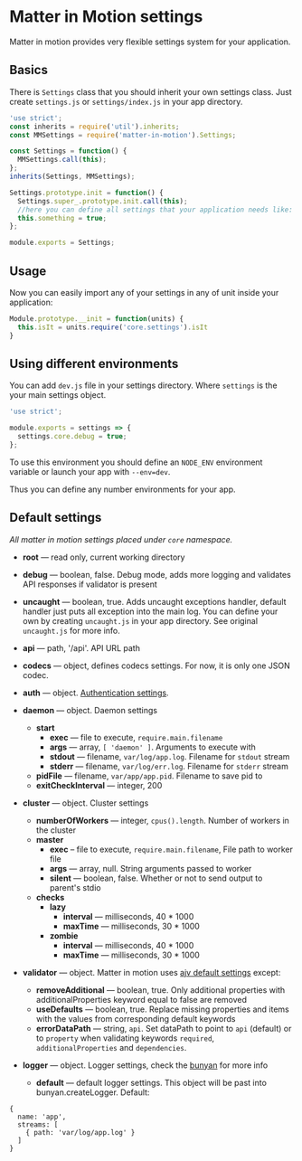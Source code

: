 # Matter in Motion settings

Matter in motion provides very flexible settings system for your application.

## Basics

There is `Settings` class that you should inherit your own settings class. Just create `settings.js` or `settings/index.js` in your app directory.

```js
'use strict';
const inherits = require('util').inherits;
const MMSettings = require('matter-in-motion').Settings;

const Settings = function() {
  MMSettings.call(this);
};
inherits(Settings, MMSettings);

Settings.prototype.init = function() {
  Settings.super_.prototype.init.call(this);
  //here you can define all settings that your application needs like:
  this.something = true;
};

module.exports = Settings;
```

## Usage

Now you can easily import any of your settings in any of unit inside your application:

```js
Module.prototype.__init = function(units) {
  this.isIt = units.require('core.settings').isIt
}
```

## Using different environments

You can add `dev.js` file in your settings directory. Where `settings` is the your main settings object.

```js
'use strict';

module.exports = settings => {
  settings.core.debug = true;
};

```

To use this environment you should define an `NODE_ENV` environment variable or launch your app with `--env=dev`.

Thus you can define any number environments for your app.

## Default settings

_All matter in motion settings placed under `core` namespace._

* __root__ — read only, current working directory
* __debug__ — boolean, false. Debug mode, adds more logging and validates API responses if validator is present
* __uncaught__ — boolean, true. Adds uncaught exceptions handler, default handler just puts all exception into the main log. You can define your own by creating `uncaught.js` in your app directory. See original `uncaught.js` for more info.
* __api__ — path, '/api'. API URL path
* __codecs__ — object, defines codecs settings. For now, it is only one JSON codec.
* __auth__ — object. [Authentication settings](https://github.com/matter-in-motion/mm/blob/master/docs/authentication.md).
* __daemon__ — object. Daemon settings
  - __start__
    + __exec__ — file to execute, `require.main.filename`
    + __args__ — array, `[ 'daemon' ]`. Arguments to execute with
    + __stdout__ — filename, `var/log/app.log`. Filename for `stdout` stream
    + __stderr__ — filename, `var/log/err.log`. Filename for `stderr` stream
  - __pidFile__ — filename, `var/app/app.pid`. Filename to save pid to
  - __exitCheckInterval__ — integer, 200

* __cluster__ — object. Cluster settings
  - __numberOfWorkers__ — integer, `cpus().length`. Number of workers in the cluster
  - __master__
    + __exec__ – file to execute, `require.main.filename`, File path to worker file
    + __args__ — array, null. String arguments passed to worker
    + __silent__ — boolean, false. Whether or not to send output to parent's stdio
  - __checks__
    + __lazy__
      * __interval__ — milliseconds, 40 * 1000
      * __maxTime__ — milliseconds, 30 * 1000
    + __zombie__
      * __interval__ — milliseconds, 40 * 1000
      * __maxTime__ — milliseconds, 30 * 1000

* __validator__ — object. Matter in motion uses [ajv default settings](https://github.com/epoberezkin/ajv#options) except:
  - __removeAdditional__ — boolean, true. Only additional properties with additionalProperties keyword equal to false are removed
  - __useDefaults__ — boolean, true. Replace missing properties and items with the values from corresponding default keywords
  - __errorDataPath__ — string, `api`. Set dataPath to point to `api` (default) or to `property` when validating keywords `required`, `additionalProperties` and `dependencies`.

* __logger__ — object. Logger settings, check the [bunyan](https://github.com/trentm/node-bunyan) for more info
  - __default__ — default logger settings. This object will be past into bunyan.createLogger. Default:

```
{
  name: 'app',
  streams: [
    { path: 'var/log/app.log' }
  ]
}
```

